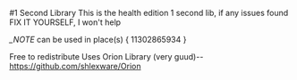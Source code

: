 #1 Second Library
This is the health edition 1 second lib, if any issues found FIX IT YOURSELF, I won't help

*_NOTE*
can be used in place(s) {
11302865934
}

Free to redistribute
Uses Orion Library (very guud)--https://github.com/shlexware/Orion
